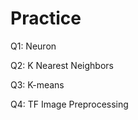 # Practice
Q1: Neuron             

Q2: K Nearest Neighbors

Q3: K-means

Q4: TF Image Preprocessing
